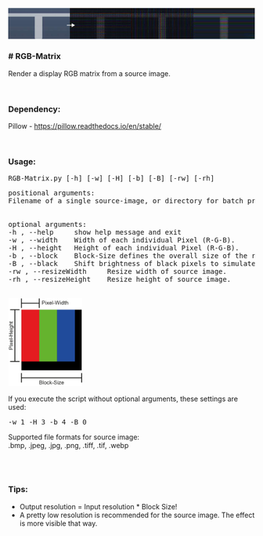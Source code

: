 <img src="Example_01.jpg">
<h3># RGB-Matrix</h3><p>Render a display RGB matrix from a source image.</p>
<br><h3>Dependency:</h3>
<p>Pillow - <a href="https://pillow.readthedocs.io/en/stable/">https://pillow.readthedocs.io/en/stable/</a></p>
<br><h3>Usage:</h3>
<pre>RGB-Matrix.py [-h] [-w] [-H] [-b] [-B] [-rw] [-rh]</pre>
<pre>positional arguments:
Filename of a single source-image, or directory for batch processing.
<br>
optional arguments:
-h , --help     show help message and exit 
-w , --width    Width of each individual Pixel (R-G-B).
-H , --height   Height of each individual Pixel (R-G-B).
-b , --block    Block-Size defines the overall size of the repeated Pixel-Pattern
-B , --black    Shift brightness of black pixels to simulate backlight shining; 0 = black 100 = white
-rw , --resizeWidth     Resize width of source image.
-rh , --resizeHeight    Resize height of source image.</pre>
<br>
<img src="info.png" width="30%">
<br>
<p>If you execute the script without optional arguments, these settings are used:</p>
<pre>-w 1 -H 3 -b 4 -B 0</pre>
<p>Supported file formats for source image:<br>.bmp, .jpeg, .jpg, .png, .tiff, .tif, .webp</p><br>
<br><h3>Tips:</h3>
<ul><li>Output resolution = Input resolution * Block Size!</li><li>A pretty low resolution is recommended for the source image. The effect is more visible that way.</li></ul>
